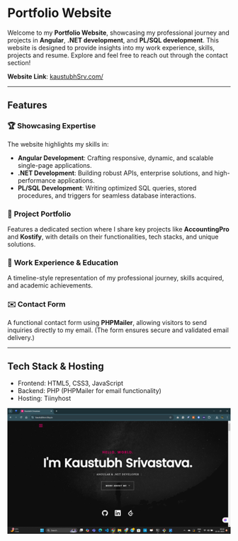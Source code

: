 # Portfolio Website

Welcome to my **Portfolio Website**, showcasing my professional journey and projects in **Angular**, **.NET development**, and **PL/SQL development**. This website is designed to provide insights into my work experience, skills, projects and resume. Explore and feel free to reach out through the contact section!

**Website Link**: [kaustubhSrv.com/](https://kaustubhsrv.tiiny.io/)

---

## Features

### 🏆 **Showcasing Expertise**
The website highlights my skills in:
- **Angular Development**: Crafting responsive, dynamic, and scalable single-page applications.
- **.NET Development**: Building robust APIs, enterprise solutions, and high-performance applications.
- **PL/SQL Development**: Writing optimized SQL queries, stored procedures, and triggers for seamless database interactions.

### 📂 **Project Portfolio**
Features a dedicated section where I share key projects like **AccountingPro** and **Kostify**, with details on their functionalities, tech stacks, and unique solutions.

### 📜 **Work Experience & Education**
A timeline-style representation of my professional journey, skills acquired, and academic achievements.

### ✉️ **Contact Form**
A functional contact form using **PHPMailer**, allowing visitors to send inquiries directly to my email. (The form ensures secure and validated email delivery.)

---

## Tech Stack & Hosting
- Frontend: HTML5, CSS3, JavaScript
- Backend: PHP (PHPMailer for email functionality)
- Hosting: Tiinyhost

![image1](images/1.png)

